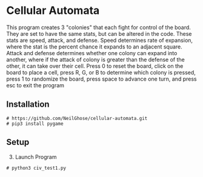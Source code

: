 # Cellular Automata
This program creates 3 "colonies" that each fight for control of the board. They are set to have the same stats, but can be altered in 
the code. These stats are speed, attack, and defense. Speed determines rate of expansion, where the stat is the percent chance it expands
to an adjacent square. Attack and defense determines whether one colony can expand into another, where if the attack of colony is greater 
than the defense of the other, it can take over their cell. Press 0 to reset the board, click on the board to place a cell, press R, G,
or B to determine which colony is pressed, press 1 to randomize the board, press space to advance one turn, and press esc to exit the program
## Installation
```
# https://github.com/NeilGhose/cellular-automata.git
# pip3 install pygame
```

## Setup

3. Launch Program
```
# python3 civ_test1.py
```
